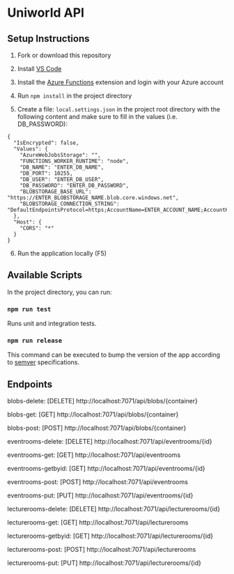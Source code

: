 # Uniworld API

## Setup Instructions

1. Fork or download this repository

2. Install [VS Code](https://code.visualstudio.com/)

3. Install the [Azure Functions](https://marketplace.visualstudio.com/items?itemName=ms-azuretools.vscode-azurefunctions) extension and login with your Azure account

4. Run `npm install` in the project directory

5. Create a file: `local.settings.json` in the project root directory with the following content and make sure to fill in the values (i.e. DB_PASSWORD):

```
{
  "IsEncrypted": false,
  "Values": {
    "AzureWebJobsStorage": "",
    "FUNCTIONS_WORKER_RUNTIME": "node",
    "DB_NAME": "ENTER_DB_NAME",
    "DB_PORT": 10255,
    "DB_USER": "ENTER_DB_USER",
    "DB_PASSWORD": "ENTER_DB_PASSWORD",
    "BLOBSTORAGE_BASE_URL": "https://ENTER_BLOBSTORAGE_NAME.blob.core.windows.net",
    "BLOBSTORAGE_CONNECTION_STRING": "DefaultEndpointsProtocol=https;AccountName=ENTER_ACCOUNT_NAME;AccountKey=ENTER_BLOBSTORAGE_ACCOUNT_KEY_HERE;EndpointSuffix=core.windows.net"
  },
  "Host": {
    "CORS": "*"
  }
}
```

6. Run the application locally (F5)

## Available Scripts

In the project directory, you can run:

### `npm run test`

Runs unit and integration tests.

### `npm run release`

This command can be executed to bump the version of the app according to [semver](https://semver.org/) specifications.

## Endpoints

blobs-delete: [DELETE] http://localhost:7071/api/blobs/{container}

blobs-get: [GET] http://localhost:7071/api/blobs/{container}

blobs-post: [POST] http://localhost:7071/api/blobs/{container}

eventrooms-delete: [DELETE] http://localhost:7071/api/eventrooms/{id}

eventrooms-get: [GET] http://localhost:7071/api/eventrooms

eventrooms-getbyid: [GET] http://localhost:7071/api/eventrooms/{id}

eventrooms-post: [POST] http://localhost:7071/api/eventrooms

eventrooms-put: [PUT] http://localhost:7071/api/eventrooms/{id}

lecturerooms-delete: [DELETE] http://localhost:7071/api/lecturerooms/{id}

lecturerooms-get: [GET] http://localhost:7071/api/lecturerooms

lecturerooms-getbyid: [GET] http://localhost:7071/api/lecturerooms/{id}

lecturerooms-post: [POST] http://localhost:7071/api/lecturerooms

lecturerooms-put: [PUT] http://localhost:7071/api/lecturerooms/{id}


